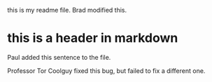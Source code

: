 this is my readme file. Brad modified this.

# this is a header in markdown

Paul added this sentence to the file. 

Professor Tor Coolguy fixed this bug, but failed to fix a different one.
